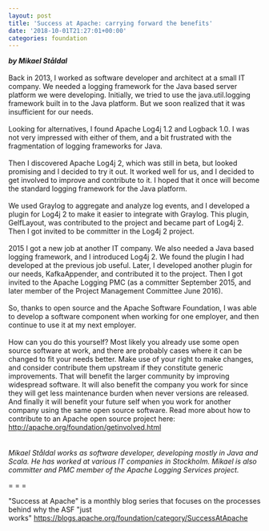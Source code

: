 ```yaml
---
layout: post
title: 'Success at Apache: carrying forward the benefits'
date: '2018-10-01T21:27:01+00:00'
categories: foundation
---
```

<div><strong><em>by Mikael Ståldal</em></strong></div> 
  <div><br /></div> 
  <div>Back in 2013, I worked as software developer and architect at a small IT company. We needed a logging framework for the Java based server platform we were developing. Initially, we tried to use the java.util.logging framework built in to the Java platform. But we soon realized that it was insufficient for our needs.</div> 
  <div><br /></div> 
  <div>Looking for alternatives, I found Apache Log4j 1.2 and Logback 1.0. I was not very impressed with either of them, and a bit frustrated with the fragmentation of logging frameworks for Java.</div> 
  <div><br /></div> 
  <div>Then I discovered Apache Log4j 2, which was still in beta, but looked promising and I decided to try it out. It worked well for us, and I decided to get involved to improve and contribute to it. I hoped that it once will become the standard logging framework for the Java platform.</div> 
  <div><br /></div> 
  <div>We used Graylog to aggregate and analyze log events, and I developed a plugin for Log4j 2 to make it easier to integrate with Graylog. This plugin, GelfLayout, was contributed to the project and became part of Log4j 2. Then I got invited to be committer in the Log4j 2 project.</div> 
  <div><br /></div> 
  <div>2015 I got a new job at another IT company. We also needed a Java based logging framework, and I introduced Log4j 2. We found the plugin I had developed at the previous job useful. Later, I developed another plugin for our needs, KafkaAppender, and contributed it to the project. Then I got invited to the Apache Logging PMC (as a committer September 2015, and later member of the Project Management Committee June 2016).</div> 
  <div><br /></div> 
  <div>So, thanks to open source and the Apache Software Foundation, I was able to develop a software component when working for one employer, and then continue to use it at my next employer.</div> 
  <div><br /></div> 
  <div>How can you do this yourself? Most likely you already use some open source software at work, and there are probably cases where it can be changed to fit your needs better. Make use of your right to make changes, and consider contribute them upstream if they constitute generic improvements. That will benefit the larger community by improving widespread software. It will also benefit the company you work for since they will get less maintenance burden when never versions are released. And finally it will benefit your future self when you work for another company using the same open source software. Read more about how to contribute to an Apache open source project here: <a href="http://apache.org/foundation/getinvolved.html">http://apache.org/foundation/getinvolved.html</a></div> 
  <div><br /><br /></div> 
  <div><em>Mikael Ståldal works as software developer, developing mostly in Java and Scala. He has worked at various IT companies in Stockholm. Mikael is also committer and PMC member of the Apache Logging Services project.</em></div> 
  <div> 
    <p style="font-style: italic;"><span style="font-style: normal;">= = =</span></p> 
    <p>&quot;Success at Apache&quot; is a monthly blog series that focuses on the processes behind why the ASF &quot;just works&quot;&nbsp;<a href="https://blogs.apache.org/foundation/category/SuccessAtApache">https://blogs.apache.org/foundation/category/SuccessAtApache</a></p> 
  </div>
